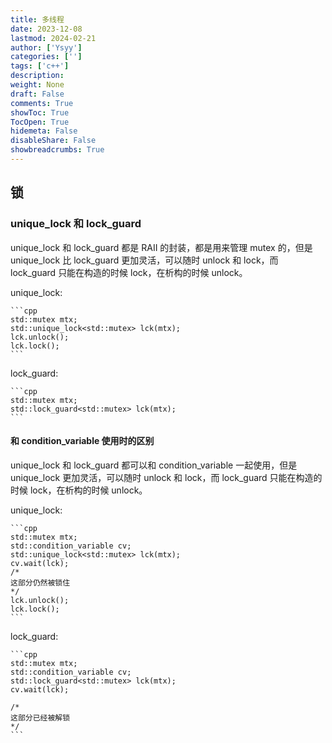 ```yaml
---
title: 多线程
date: 2023-12-08
lastmod: 2024-02-21
author: ['Ysyy']
categories: ['']
tags: ['c++']
description: 
weight: None
draft: False
comments: True
showToc: True
TocOpen: True
hidemeta: False
disableShare: False
showbreadcrumbs: True
---
```

## 锁

### unique_lock 和 lock_guard

unique_lock 和 lock_guard 都是 RAII 的封装，都是用来管理 mutex 的，但是 unique_lock 比 lock_guard 更加灵活，可以随时 unlock 和 lock，而 lock_guard 只能在构造的时候 lock，在析构的时候 unlock。

unique_lock:

    ```cpp
    std::mutex mtx;
    std::unique_lock<std::mutex> lck(mtx);
    lck.unlock();
    lck.lock();
    ```

lock_guard:

    ```cpp
    std::mutex mtx;
    std::lock_guard<std::mutex> lck(mtx);
    ```

#### 和 condition_variable 使用时的区别

unique_lock 和 lock_guard 都可以和 condition_variable 一起使用，但是 unique_lock 更加灵活，可以随时 unlock 和 lock，而 lock_guard 只能在构造的时候 lock，在析构的时候 unlock。

unique_lock:

    ```cpp
    std::mutex mtx;
    std::condition_variable cv;
    std::unique_lock<std::mutex> lck(mtx);
    cv.wait(lck);
    /*
    这部分仍然被锁住
    */
    lck.unlock();
    lck.lock();
    ```
lock_guard:

    ```cpp
    std::mutex mtx;
    std::condition_variable cv;
    std::lock_guard<std::mutex> lck(mtx);
    cv.wait(lck);

    /*
    这部分已经被解锁
    */
    ```